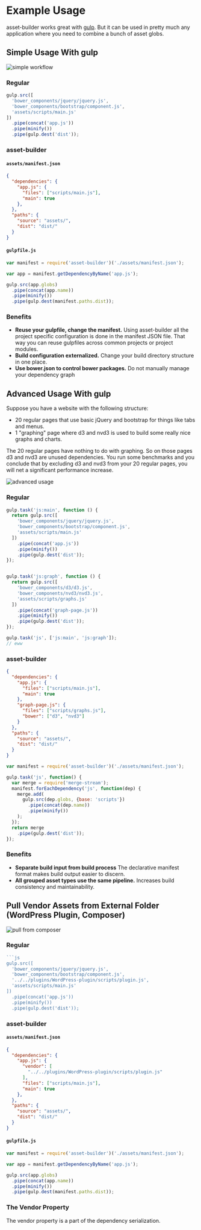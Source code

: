 Example Usage
=============

asset-builder works great with [gulp][]. But it can be used in pretty much any application where you need to combine a bunch of asset globs.

## Simple Usage With gulp

![simple workflow](images/example1-simple.png)

### Regular

```js
gulp.src([
  'bower_components/jquery/jquery.js',
  'bower_components/bootstrap/component.js',
  'assets/scripts/main.js'
])
  .pipe(concat('app.js'))
  .pipe(minify())
  .pipe(gulp.dest('dist'));
```

### asset-builder

#### `assets/manifest.json`

```json
{
  "dependencies": {
    "app.js": {
      "files": ["scripts/main.js"],
      "main": true
    },
  },
  "paths": {
    "source": "assets/",
    "dist": "dist/"
  }
}
```

#### `gulpfile.js`

```js
var manifest = require('asset-builder')('./assets/manifest.json');

var app = manifest.getDependencyByName('app.js');

gulp.src(app.globs)
  .pipe(concat(app.name))
  .pipe(minify())
  .pipe(gulp.dest(manifest.paths.dist));
```

### Benefits

- **Reuse your gulpfile, change the manifest.** Using asset-builder all the project specific configuration is done in the manifest JSON file. That way you can reuse gulpfiles across common projects or project modules.
- **Build configuration externalized.** Change your build directory structure in one place.
- **Use bower.json to control bower packages.** Do not manually manage your dependency graph

## Advanced Usage With gulp

Suppose you have a website with the following structure:

- 20 regular pages that use basic jQuery and bootstrap for things like tabs and menus.
- 1 "graphing" page where d3 and nvd3 is used to build some really nice graphs and charts.

The 20 regular pages have nothing to do with graphing. So on those pages d3 and nvd3 are unused dependencies. You run some benchmarks and you conclude that by excluding d3 and nvd3 from your 20 regular pages, you will net a significant performance increase.

![advanced usage](images/example2-js.png)

### Regular

```js
gulp.task('js:main', function () {
  return gulp.src([
    'bower_components/jquery/jquery.js',
    'bower_components/bootstrap/component.js',
    'assets/scripts/main.js'
  ])
    .pipe(concat('app.js'))
    .pipe(minify())
    .pipe(gulp.dest('dist'));
});


gulp.task('js:graph', function () {
  return gulp.src([
    'bower_components/d3/d3.js',
    'bower_components/nvd3/nvd3.js',
    'assets/scripts/graphs.js'
  ])
    .pipe(concat('graph-page.js'))
    .pipe(minify())
    .pipe(gulp.dest('dist'));
});

gulp.task('js', ['js:main', 'js:graph']);
// eww
```

### asset-builder

```json
{
  "dependencies": {
    "app.js": {
      "files": ["scripts/main.js"],
      "main": true
    },
    "graph-page.js": {
      "files": ["scripts/graphs.js"],
      "bower": ["d3", "nvd3"]
    }
  },
  "paths": {
    "source": "assets/",
    "dist": "dist/"
  }
}
```

```js
var manifest = require('asset-builder')('./assets/manifest.json');

gulp.task('js', function() {
  var merge = require('merge-stream');
  manifest.forEachDependency('js', function(dep) {
    merge.add(
      gulp.src(dep.globs, {base: 'scripts'})
        .pipe(concat(dep.name))
        .pipe(minify())
    );
  });
  return merge
    .pipe(gulp.dest('dist'));
});
```

### Benefits

- **Separate build input from build process** The declarative manifest format makes build output easier to discern.
- **All grouped asset types use the same pipeline.** Increases build consistency and maintainability.

## Pull Vendor Assets from External Folder (WordPress Plugin, Composer)

![pull from composer](images/example3-composer.png)

### Regular

```js
```js
gulp.src([
  'bower_components/jquery/jquery.js',
  'bower_components/bootstrap/component.js',
  '../../plugins/WordPress-plugin/scripts/plugin.js',
  'assets/scripts/main.js'
])
  .pipe(concat('app.js'))
  .pipe(minify())
  .pipe(gulp.dest('dist'));
```

### asset-builder

#### `assets/manifest.json`

```json
{
  "dependencies": {
    "app.js": {
      "vendor": [
        "../../plugins/WordPress-plugin/scripts/plugin.js"
      ],
      "files": ["scripts/main.js"],
      "main": true
    },
  },
  "paths": {
    "source": "assets/",
    "dist": "dist/"
  }
}
```

#### `gulpfile.js`

```js
var manifest = require('asset-builder')('./assets/manifest.json');

var app = manifest.getDependencyByName('app.js');

gulp.src(app.globs)
  .pipe(concat(app.name))
  .pipe(minify())
  .pipe(gulp.dest(manifest.paths.dist));
```

### The Vendor Property

The vendor property is a part of the dependency serialization.

[gulp]: http://gulpjs.com/
